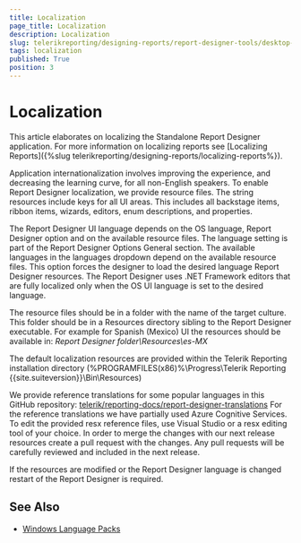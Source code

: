 ```yaml
---
title: Localization
page_title: Localization 
description: Localization
slug: telerikreporting/designing-reports/report-designer-tools/desktop-designers/standalone-report-designer/localization
tags: localization
published: True
position: 3
---
```


# Localization

This article elaborates on localizing the Standalone Report Designer application. For more information on localizing reports see [Localizing Reports]({%slug telerikreporting/designing-reports/localizing-reports%}). 

Application internationalization involves improving the experience, and decreasing the learning curve, for all non-English speakers. To enable Report Designer localization, we provide resource files. The string resources include keys for all UI areas. This includes all backstage items, ribbon items, wizards, editors, enum descriptions, and properties. 

The Report Designer UI language depends on the OS language, Report Designer option and on the available resource files. The language setting is part of the Report Designer Options General section. The available languages in the languages dropdown depend on the available resource files. This option forces the designer to load the desired language Report Designer resources. The Report Designer uses .NET Framework editors that are fully localized only when the OS UI language is set to the desired language. 

The resource files should be in a folder with the name of the target culture. This folder should be in a Resources directory sibling to the Report Designer executable. For example for Spanish (Mexico) UI the resources should be available in: *Report Designer folder\Resources\es-MX* 

The default localization resources are provided within the Telerik Reporting installation directory (%PROGRAMFILES(x86)%\Progress\Telerik Reporting {{site.suiteversion}}\Bin\Resources) 

We provide reference translations for some popular languages in this GitHub repository: [telerik/reporting-docs/report-designer-translations](https://github.com/telerik/reporting-docs/tree/master/report-designer-translations) For the reference translations we have partially used Azure Cognitive Services. To edit the provided resx reference files, use Visual Studio or a resx editing tool of your choice. In order to merge the changes with our next release resources create a pull request with the changes. Any pull requests will be carefully reviewed and included in the next release. 

If the resources are modified or the Report Designer language is changed restart of the Report Designer is required.          


## See Also

* [Windows Language Packs](https://support.microsoft.com/en-us/help/14236/language-packs)
